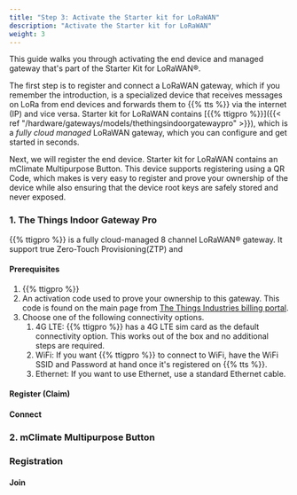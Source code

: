 ```yaml
---
title: "Step 3: Activate the Starter kit for LoRaWAN"
description: "Activate the Starter kit for LoRaWAN"
weight: 3
---
```


This guide walks you through activating the end device and managed gateway that's part of the Starter Kit for LoRaWAN®.

<!--more-->

The first step is to register and connect a LoRaWAN gateway, which if you remember the introduction, is a specialized device that receives messages on LoRa from end devices and forwards them to {{% tts %}} via the internet (IP) and vice versa.
Starter kit for LoRaWAN contains [{{% ttigpro %}}]({{< ref "/hardware/gateways/models/thethingsindoorgatewaypro" >}}), which is a _fully cloud managed_ LoRaWAN gateway, which you can configure and get started in seconds.

Next, we will register the end device. Starter kit for LoRaWAN contains an mClimate Multipurpose Button. This device supports registering using a QR Code, which makes is very easy to register and prove your ownership of the device while also ensuring that the device root keys are safely stored and never exposed.

### 1. The Things Indoor Gateway Pro

{{% ttigpro %}} is a fully cloud-managed 8 channel LoRaWAN® gateway. It support true Zero-Touch Provisioning(ZTP) and

#### Prerequisites

1. {{% ttigpro %}}
2. An activation code used to prove your ownership to this gateway. This code is found on the main page from [The Things Industries billing portal](https://accounts.thethingsindustries.com).
3. Choose one of the following connectivity options.
   1. 4G LTE: {{% ttigpro %}} has a 4G LTE sim card as the default connectivity option. This works out of the box and no additional steps are required.
   2. WiFi: If you want {{% ttigpro %}} to connect to WiFi, have the WiFi SSID and Password at hand once it's registered on {{% tts %}}.
   3. Ethernet: If you want to use Ethernet, use a standard Ethernet cable.

#### Register (Claim)

#### Connect

### 2. mClimate Multipurpose Button

### Registration

#### Join
